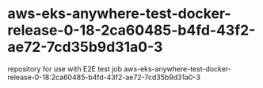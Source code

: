 # aws-eks-anywhere-test-docker-release-0-18-2ca60485-b4fd-43f2-ae72-7cd35b9d31a0-3
repository for use with E2E test job aws-eks-anywhere-test-docker-release-0-18:2ca60485-b4fd-43f2-ae72-7cd35b9d31a0-3
